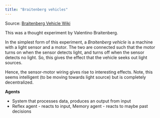 ```yaml
---
title: "Braitenberg vehicles"
---
```

Source: [Braitenberg Vehicle Wiki](https://en.wikipedia.org/wiki/Braitenberg_vehicle)

This was a thought experiment by Valentino Braitenberg.

In the simplest form of this experiment, a *Braitenberg vehicle* is a machine with a light sensor and a motor. The two are connected such that the motor turns on when the sensor detects light, and turns off when the sensor detects no light. So, this gives the effect that the vehicle seeks out light sources.

Hence, the sensor-motor wiring gives rise to interesting effects. Note, this seems intelligent (to be moving towards light source) but is completely decentralized.

**Agents**
- System that processes data, produces an output from input
- Reflex agent - reacts to input, Memory agent - reacts to maybe past decisions